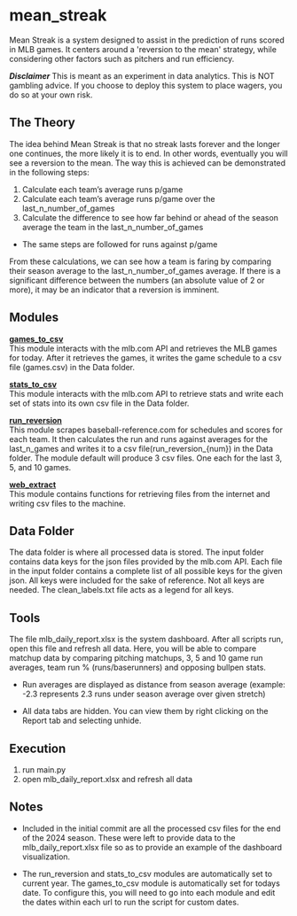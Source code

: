 # mean_streak
Mean Streak is a system designed to assist in the prediction of runs scored in MLB games. It centers around a 'reversion to the mean' strategy, while considering other factors such as pitchers and run efficiency.

***Disclaimer***
This is meant as an experiment in data analytics. This is NOT gambling advice. If you choose to deploy this system to place wagers, you do so at your own risk.


The Theory
----------
The idea behind Mean Streak is that no streak lasts forever and the longer one continues, the more likely it is to end. In other words, eventually you will see a reversion to the mean. The way this is achieved can be demonstrated in the following steps:

1) Calculate each team’s average runs p/game
2) Calculate each team’s average runs p/game over the last_n_number_of_games
3) Calculate the difference to see how far behind or ahead of the season average the team in the last_n_number_of_games

* The same steps are followed for runs against p/game

From these calculations, we can see how a team is faring by comparing their season average to the last_n_number_of_games average. If there is a significant difference between the numbers (an absolute value of 2 or more), it may be an indicator that a reversion is imminent. 


Modules
-------
<ins>**games_to_csv**</ins><br/>
This module interacts with the mlb.com API and retrieves the MLB games for today. After it retrieves the games, it writes the game schedule to a csv file (games.csv) in the Data folder.

<ins>**stats_to_csv**</ins><br/>
This module interacts with the mlb.com API to retrieve stats and write each set of stats into its own csv file in the Data folder. 

<ins>**run_reversion**</ins><br/>
This module scrapes baseball-reference.com for schedules and scores for each team. It then calculates the run and runs against averages for the last_n_games and writes it to a csv file(run_reversion_{num}) in the Data folder. The module default will produce 3 csv files. One each for the last 3, 5, and 10 games.

<ins>**web_extract**</ins><br/>
This module contains functions for retrieving files from the internet and writing csv files to the machine.


Data Folder
-----------
The data folder is where all processed data is stored. The input folder contains data keys for the json files provided by the mlb.com API. Each file in the input folder contains a complete list of all possible keys for the given json. All keys were included for the sake of reference. Not all keys are needed. The clean_labels.txt file acts as a legend for all keys.


Tools
-----
The file mlb_daily_report.xlsx is the system dashboard. After all scripts run, open this file and refresh all data. Here, you will be able to compare matchup data by comparing pitching matchups, 3, 5 and 10 game run averages, team run % (runs/baserunners) and opposing bullpen stats.

* Run averages are displayed as distance from season average (example: -2.3 represents 2.3 runs under season average over given stretch)

* All data tabs are hidden. You can view them by right clicking on the Report tab and selecting unhide.


Execution
---------
1) run main.py
2) open mlb_daily_report.xlsx and refresh all data


Notes
-----
- Included in the initial commit are all the processed csv files for the end of the 2024 season. These were left to provide data to the mlb_daily_report.xlsx file so as to provide an example of the dashboard visualization.

- The run_reversion and stats_to_csv modules are automatically set to current year. The games_to_csv module is automatically set for todays date. To configure this, you will need to go into each module and edit the dates within each url to run the script for custom dates.
